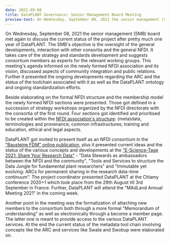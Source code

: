 ```yaml
---
date: 2021-09-08
title: DataPLANT Governance: Senior Management Board Meeting
preview-text: On Wednesday, September 08, 2021 the senior management (SMB) board met again to discuss the current status of the project after pretty much one year of DataPLANT. The SMB's objective is the oversight of the general developments, interaction with other consortia and the general NFDI. It takes care of the strategy and standards development and suggests consortium members as experts for the relevant working groups. This meeting's agenda informed on the newly formed NFDI association and its vision, discussed aspects of community integration and public relations...
---
```

On Wednesday, September 08, 2021 the senior management (SMB) board met again 
to discuss the current status of the project after pretty much one year of 
DataPLANT. The SMB's objective is the oversight of the general
developments, interaction with other consortia and the general NFDI. It
takes care of the strategy and standards development and suggests
consortium members as experts for the relevant working groups. This
meeting's agenda informed on the newly formed NFDI association and its
vision, discussed aspects of community integration and public relations.
Further it presented the ongoing developments regarding the ARC and the
status of the toolchain associated with it as well as the DataPLANT
ontology and ongoing standardization efforts.

Beside elaborating on the formal NFDI structure and the membership model
the newly formed NFDI sections were presented. Those got defined in a
succession of strategy workshops organized by the NFDI directorate with
the consortia of the first round. Four sections got identified and
prioritised to be created within the [NFDI association's structure](https://www.nfdi.de/querschnittsthemen-gemeinsam-bearbeiten-einrichtung-von-vier-sektionen/):
(meta)data, terminologies and provenance; common infrastructures;
training and education, ethical and legal aspects.

DataPLANT got invited to present itself as an NFDI consortium in the
["Bausteine FDM" online publication](https://bausteine-fdm.de/article/view/8335), 
plus it presented current ideas and the status of the various concepts and developments 
at the ["E-Science-Tage 2021: Share Your Research Data"](https://e-science-tage.de/) - 
"Data Stewards as ambassadors between the
NFDI and the community", "Tools and Services to structure the Data
Jungle for fundamental plant researchers" and "Immutable yet evolving:
ARCs for permanent sharing in the research data-time continuum". The
project coordinator presented DataPLANT at the Chlamy conference 2020+1
which took place from the 29th August till 3rd September in France.
Further, DataPLANT will attend the "MAdLand Annual Meeting 2021" in the
coming week.

Another point in the meeting was the formalization of attaching new
members to the consortium both through a more formal "Memorandum of
understanding" as well as electronically through a become a member page.
The latter one is meant to provide access to the various DataPLANT
services. At the end the current status of the metadata tool chain
involving concepts like the ARC and services like Swate and Swobup were
elaborated on.
